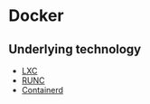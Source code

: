 # Docker

## Underlying technology

* [LXC](https://linuxcontainers.org/)
* [RUNC](https://github.com/opencontainers/runc/tree/master/libcontainer)
* [Containerd](https://containerd.io/)
